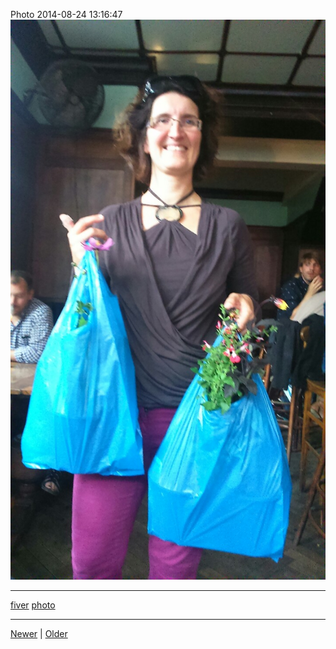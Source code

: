 <!--
title: Photo 2014-08-24 13
date: 2020-06-28T14:43:49.723Z
tags: fiver, photo
-->


Photo 2014-08-24 13:16:47
![](95636247487-0.jpg)

<!--BOTTOM-POST-NAVIGATION-->
---

[fiver](tag-fiver.md) [photo](tag-photo.md)

---

[Newer](95632345917.md) | [Older](95636419257.md)